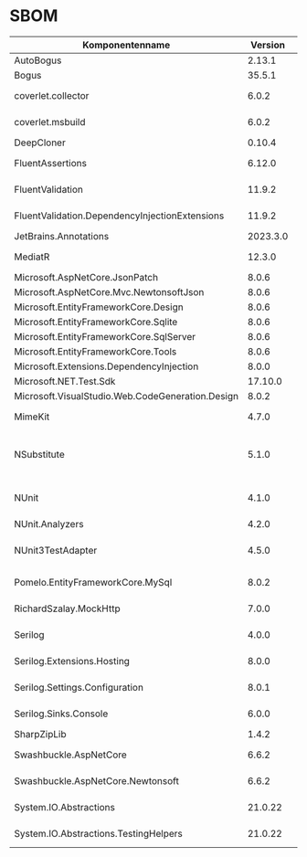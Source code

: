 # SBOM

|Komponentenname | Version          |Lieferant | Lizenz       |Url zur Komponente |Bemerkung |
|-|------------------|-|--------------|-|-|
|AutoBogus| 2.13.1           |Nick Dodd| MIT          |https://github.com/nickdodd79/AutoBogus| |
|Bogus| 35.5.1           |Brian Chavez|              |https://github.com/bchavez/Bogus| |
|coverlet.collector| 6.0.2            |Toni Solarin-Sodara| MIT          |https://github.com/coverlet-coverage/coverlet| |
|coverlet.msbuild| 6.0.2            |Toni Solarin-Sodara| MIT          |https://github.com/coverlet-coverage/coverlet| |
|DeepCloner| 0.10.4           |Force| MIT          |https://github.com/force-net/DeepCloner| |
|FluentAssertions| 6.12.0           |Dennis Doomen| Apache-2.0   |https://fluentassertions.com/| |
|FluentValidation| 11.9.2           |Jeremy Skinner| Apache-2.0   |https://fluentvalidation.net/| |
|FluentValidation.DependencyInjectionExtensions| 11.9.2           |Jeremy Skinner| Apache-2.0   |https://fluentvalidation.net/| |
|JetBrains.Annotations| 2023.3.0         |JetBrains| MIT          |https://github.com/JetBrains/JetBrains.Annotations| |
|MediatR| 12.3.0           |Jimmy Bogard| Apache-2.0   |https://github.com/jbogard/MediatR| |
|Microsoft.AspNetCore.JsonPatch| 8.0.6            |Microsoft| MIT          |https://github.com/dotnet/aspnetcore| |
|Microsoft.AspNetCore.Mvc.NewtonsoftJson| 8.0.6            |Microsoft| MIT          |https://github.com/dotnet/aspnetcore| |
|Microsoft.EntityFrameworkCore.Design| 8.0.6            |Microsoft| MIT          |https://github.com/dotnet/efcore| |
|Microsoft.EntityFrameworkCore.Sqlite| 8.0.6            |Microsoft| MIT          |https://github.com/dotnet/efcore| |
|Microsoft.EntityFrameworkCore.SqlServer| 8.0.6            |Microsoft| MIT          |https://github.com/dotnet/efcore| |
|Microsoft.EntityFrameworkCore.Tools| 8.0.6            |Microsoft| MIT          |https://github.com/dotnet/efcore| |
|Microsoft.Extensions.DependencyInjection| 8.0.0            |Microsoft| MIT          |https://github.com/dotnet/runtime| |
|Microsoft.NET.Test.Sdk| 17.10.0          |Microsoft| MIT          |https://github.com/microsoft/vstest/| |
|Microsoft.VisualStudio.Web.CodeGeneration.Design| 8.0.2            |Microsoft| MIT          |https://github.com/dotnet/Scaffolding| |
|MimeKit| 4.7.0            |Jeffrey Stedfast| MIT          |https://github.com/jstedfast/MimeKit| |
|NSubstitute| 5.1.0            |Anthony Egerton, David Tchepak| BSD-3-Clause |https://nsubstitute.github.io/| |
|NUnit| 4.1.0            |Charlie Poole, Rob Prouse| MIT          |https://nunit.org/| |
|NUnit.Analyzers| 4.2.0            |NUnit| MIT          |https://github.com/nunit/nunit.analyzers| |
|NUnit3TestAdapter| 4.5.0            |Charlie Poole, Terje Sandstrom| MIT          |https://github.com/nunit/nunit3-vs-adapter| |
|Pomelo.EntityFrameworkCore.MySql| 8.0.2            |Pomelo Foundation| MIT          |https://github.com/PomeloFoundation/Pomelo.EntityFrameworkCore.MySql| |
|RichardSzalay.MockHttp| 7.0.0            |Richard Szalay| MIT          |https://github.com/richardszalay/mockhttp| |
|Serilog| 4.0.0            |Serilog Contributors| Apache-2.0   |https://serilog.net/| |
|Serilog.Extensions.Hosting| 8.0.0            |Serilog Contributors| Apache-2.0   |https://github.com/serilog/serilog-extensions-hosting| |
|Serilog.Settings.Configuration| 8.0.1            |Serilog Contributors| Apache-2.0   |https://github.com/serilog/serilog-settings-configuration| |
|Serilog.Sinks.Console| 6.0.0            |Serilog Contributors| Apache-2.0   |https://github.com/serilog/serilog-sinks-console| |
|SharpZipLib| 1.4.2            |ICSharpCode| MIT          |https://github.com/icsharpcode/SharpZipLib| |
|Swashbuckle.AspNetCore| 6.6.2            |Richard Morris| MIT          |https://github.com/domaindrivendev/Swashbuckle.AspNetCore| |
|Swashbuckle.AspNetCore.Newtonsoft| 6.6.2            |Richard Morris| MIT          |https://github.com/domaindrivendev/Swashbuckle.AspNetCore| |
|System.IO.Abstractions| 21.0.22          |Tatham Oddie| MIT          |https://github.com/System-IO-Abstractions/System.IO.Abstractions| |
|System.IO.Abstractions.TestingHelpers| 21.0.22          |Tatham Oddie| MIT          |https://github.com/System-IO-Abstractions/System.IO.Abstractions| |
